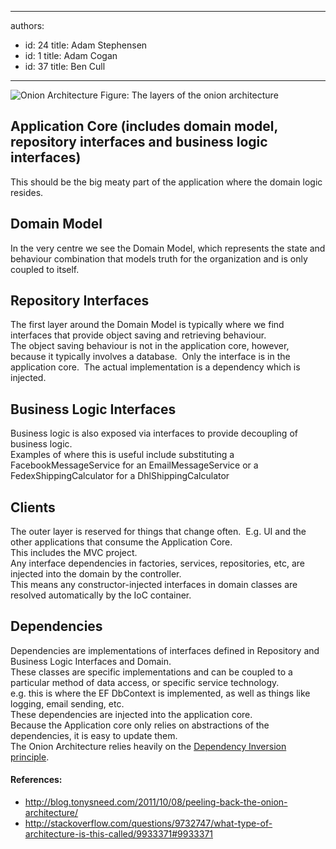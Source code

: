 

---
authors:
  - id: 24
    title: Adam Stephensen
  - id: 1
    title: Adam Cogan
  - id: 37
    title: Ben Cull
---




<span class='intro'> <img class="ms-rteCustom-ImageArea" src="/SoftwareDevelopment/RulesToBetterMVC/PublishingImages/onion-architecture.jpg" alt="Onion Architecture" />
<span class="ms-rteCustom-FigureNormal">Figure&#58; The layers of the onion architecture</span>
 </span>


<h2>Application Core (includes domain model, repository interfaces and business logic
interfaces)</h2>
<p>This should be the big meaty part of the application where the domain logic resides. </p>

<h2>Domain Model</h2>
<p>In the very centre we see the Domain Model, which represents the state and behaviour
combination that models truth for the organization and is only coupled to
itself.</p>

<h2>Repository Interfaces</h2>
<p>The first layer around the Domain Model is typically where we find interfaces that provide object saving and retrieving behaviour.&#160;<br>The object
saving behaviour is not in the application core, however, because it typically
involves a database.&#160; Only the interface is&#160;in the application
core.&#160; The actual implementation is a dependency which is injected. </p>

<h2>Business
Logic Interfaces</h2>

<p>Business
logic is also exposed via interfaces to provide decoupling of business logic. <br>Examples of
where this is useful include substituting a FacebookMessageService for an
EmailMessageService or a FedexShippingCalculator for a DhlShippingCalculator</p>

<h2>Clients</h2>
<p>The outer
layer is reserved for things that change often.&#160; E.g. UI and the other
applications that consume the Application Core.&#160;<br>This includes the MVC project.<br>Any
interface dependencies in factories, services, repositories, etc, are injected
into the domain by the controller.<br>This means
any constructor-injected interfaces in domain classes are resolved
automatically by the IoC container.</p>

<h2>Dependencies</h2>

<p>Dependencies
are implementations of interfaces defined in&#160;Repository and Business Logic
Interfaces&#160;and&#160;Domain.<br>These
classes are specific implementations and can be coupled to a particular method
of data access, or specific service technology.<br>e.g. this
is where the EF DbContext is implemented, as well as things like logging, email
sending, etc.<br>These
dependencies are injected into the application core. <br>Because the
Application core only relies on abstractions of the dependencies, it is easy to
update them.<br>The Onion
Architecture relies heavily on the&#160;<a href="http&#58;//en.wikipedia.org/wiki/Dependency_inversion_principle">Dependency
Inversion principle</a>.</p>

<h4>References&#58;</h4>

<ul><li><a href="http&#58;//blog.tonysneed.com/2011/10/08/peeling-back-the-onion-architecture/">http&#58;//blog.tonysneed.com/2011/10/08/peeling-back-the-onion-architecture/</a></li>

<li><a href="http&#58;//stackoverflow.com/questions/9732747/what-type-of-architecture-is-this-called/9933371">http&#58;//stackoverflow.com/questions/9732747/what-type-of-architecture-is-this-called/9933371#9933371</a></li></ul>



